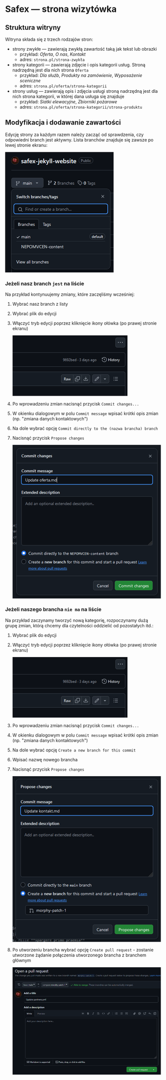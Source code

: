 # Safex — strona wizytówka

## Struktura witryny

Witryna składa się z trzech rodzajów stron:

- strony zwykłe — zawierają zwykłą zawartość taką jak tekst lub obrazki
  - przykład: _Oferta_, _O nas_, _Kontakt_
  - adres: `strona.pl/strona-zwykła`
- strony kategorii — zawierają zdjęcie i opis kategorii usług. Stroną nadrzędną
  jest dla nich strona `Oferta`
  - przykład: _Dla służb_, _Produkty na zamówienie_, _Wyposażenie sceniczne_
  - adres: `strona.pl/oferta/strona-kategorii`
- strony usług — zawierają opis i zdjęcia usługi stroną nadrzędną jest dla nich
  strona kategorii, w której dana usługa się znajduje
  - przykład: _Siatki elewacyjne_, _Zbiorniki pożarowe_
  - adres: `strona.pl/oferta/strona-kategorii/strona-produktu`

## Modyfikacja i dodawanie zawartości

Edycję strony za każdym razem należy zacząć od sprawdzenia, czy odpowiedni
branch jest aktywny. Lista branchów znajduje się zawsze po lewej stronie ekranu:

![lista branchów](readme-img-1.png)

### Jeżeli nasz branch `jest` na liście

Na przykład kontynuujemy zmiany, które zaczęliśmy wcześniej:

1. Wybrać nasz branch z listy
2. Wybrać plik do edycji
3. Włączyć tryb edycji poprzez kliknięcie ikony ołówka (po prawej stronie
   ekranu)

   ![tryb edycji](readme-img-2.png)

4. Po wprowadzeniu zmian nacisnąć przycisk `Commit changes...`
5. W okienku dialogowym w polu `Commit message` wpisać krótki opis zmian (np.
   "zmiana danych kontaktowych")
6. Na dole wybrać opcję `Commit directly to the (nazwa brancha) branch`
7. Nacisnąć przycisk `Propose changes`

   ![dodawanie do istniejącego brancha](readme-img-4.png)

### Jeżeli naszego brancha `nie ma` na liście

Na przykład zaczynamy tworzyć nową kategorię, rozpoczynamy dużą grupę zmian,
którą chcemy dla czytelności oddzielić od pozostałych itd.:

1. Wybrać plik do edycji
2. Włączyć tryb edycji poprzez kliknięcie ikony ołówka (po prawej stronie
   ekranu)

   ![tryb edycji](readme-img-2.png)

3. Po wprowadzeniu zmian nacisnąć przycisk `Commit changes...`
4. W okienku dialogowym w polu `Commit message` wpisać krótki opis zmian (np.
   "zmiana danych kontaktowych")
5. Na dole wybrać opcję `Create a new branch for this commit`
6. Wpisać nazwę nowego brancha
7. Nacisnąć przycisk `Propose changes`

   ![tworzenie nowego brancha](readme-img-3.png)

8. Po utworzeniu brancha wybrać opcję `Create pull request` - zostanie utworzone
   żądanie połączenia utworzonego brancha z branchem głównym

   ![tworzenie pull requesta](readme-img-5.png)
